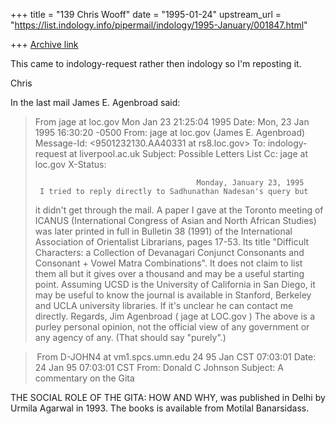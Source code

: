 +++
title = "139 Chris Wooff"
date = "1995-01-24"
upstream_url = "https://list.indology.info/pipermail/indology/1995-January/001847.html"

+++
[Archive link](https://list.indology.info/pipermail/indology/1995-January/001847.html)

This came to indology-request rather then indology so I'm
reposting it.

Chris

In the last mail James E. Agenbroad said:
> From jage at loc.gov Mon Jan 23 21:25:04 1995
> Date: Mon, 23 Jan 1995 16:30:20 -0500
> From: jage at loc.gov (James E. Agenbroad)
> Message-Id: <9501232130.AA40331 at rs8.loc.gov>
> To: indology-request at liverpool.ac.uk
> Subject: Possible Letters List
> Cc: jage at loc.gov
> X-Status: 
> 
>                                         Monday, January 23, 1995
>      I tried to reply directly to Sadhunathan Nadesan's query but
> it didn't get through the mail.  A paper I gave at the Toronto
> meeting of ICANUS (International Congress of Asian and North African
> Studies) was later printed in full in Bulletin 38 (1991) of the
> International Association of Orientalist Librarians, pages 17-53.
> Its title "Difficult Characters: a Collection of Devanagari Conjunct
> Consonants and Consonant + Vowel Matra Combinations".  It does not
> claim to list them all but it gives over a thousand and may be a
> useful starting point.  Assuming UCSD is the University of 
> California in San Diego, it may be useful to know the journal is
> available in Stanford, Berkeley and UCLA university libraries.
> If it's unclear he can contact me directly.
>      Regards,
>           Jim Agenbroad ( jage at LOC.gov )
>      The above is a purley personal opinion, not the official view
> of any government or any agency of any. (That should say "purely".)
> 




> From D-JOHN4 at vm1.spcs.umn.edu 24 95 Jan CST 07:03:01
Date: 24 Jan 95 07:03:01 CST
From: Donald C Johnson <D-JOHN4 at vm1.spcs.umn.edu>
Subject: A commentary on the Gita

THE SOCIAL ROLE OF THE GITA:  HOW AND WHY, was published in Delhi by
Urmila Agarwal in 1993.  The books is available from Motilal Banarsidass.





